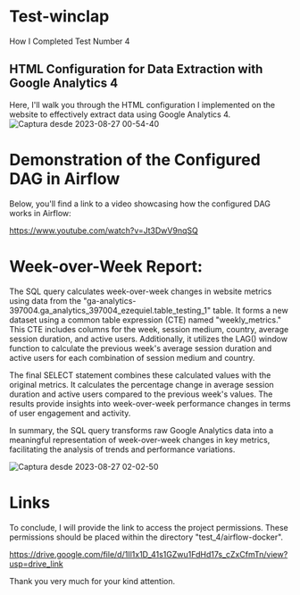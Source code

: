 # Test-winclap

How I Completed Test Number 4

## HTML Configuration for Data Extraction with Google Analytics 4

Here, I'll walk you through the HTML configuration I implemented on the website to effectively extract data using Google Analytics 4.
![Captura desde 2023-08-27 00-54-40](https://github.com/18ezequiel/test-winclap/assets/107936664/15719b14-ee27-40ce-a43a-208c371caca1)



# Demonstration of the Configured DAG in Airflow

Below, you'll find a link to a video showcasing how the configured DAG works in Airflow:

https://www.youtube.com/watch?v=Jt3DwV9nqSQ

# Week-over-Week Report:

The SQL query calculates week-over-week changes in website metrics using data from the "ga-analytics-397004.ga_analytics_397004_ezequiel.table_testing_1" table. It forms a new dataset using a common table expression (CTE) named "weekly_metrics." This CTE includes columns for the week, session medium, country, average session duration, and active users. Additionally, it utilizes the LAG() window function to calculate the previous week's average session duration and active users for each combination of session medium and country.

The final SELECT statement combines these calculated values with the original metrics. It calculates the percentage change in average session duration and active users compared to the previous week's values. The results provide insights into week-over-week performance changes in terms of user engagement and activity.

In summary, the SQL query transforms raw Google Analytics data into a meaningful representation of week-over-week changes in key metrics, facilitating the analysis of trends and performance variations.

![Captura desde 2023-08-27 02-02-50](https://github.com/18ezequiel/test-winclap/assets/107936664/2fb964f5-5d71-4e60-93c3-c337e94a7490)


# Links

To conclude, I will provide the link to access the project permissions. These permissions should be placed within the directory "test_4/airflow-docker". 

https://drive.google.com/file/d/1Il1x1D_41s1GZwu1FdHd17s_cZxCfmTn/view?usp=drive_link

Thank you very much for your kind attention.
